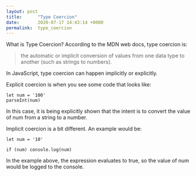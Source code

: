 ```yaml
---
layout: post
title:      "Type Coercion"
date:       2020-07-17 14:43:14 +0000
permalink:  type_coercion
---
```



What is Type Coercion? According to the MDN web docs, type coercion is: 
> the automatic or implicit conversion of values from one data type to another (such as strings to numbers).

In JavaScript, type coercion can happen implicitly or explicitly. 

Explicit coercion is when you see some code that looks like:
```
let num = '100'
parseInt(num)
```
In this case, it is being explicitly shown that the intent is to convert the value of num from a string to a number. 

Implicit coercion is a bit different. An example would be:
```
let num = '10'

if (num) console.log(num)

```
In the example above, the expression evaluates to true, so the value of num would be logged to the console. 

